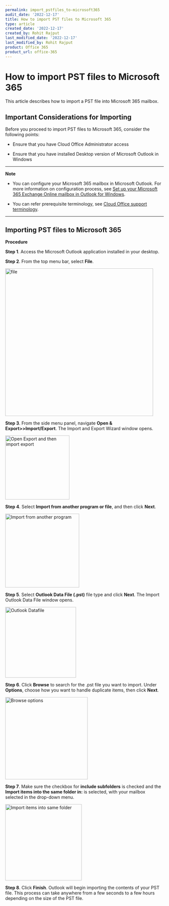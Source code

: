 ```yaml
---
permalink: import_pstfiles_to-microsoft365
audit_date: '2022-12-17'
title: How to import PST files to Microsoft 365
type: article
created_date: '2022-12-17'
created_by: Rohit Rajput
last_modified_date: '2022-12-17'
last_modified_by: Rohit Rajput
product: Office 365
product_url: office-365
---
```


How to import PST files to Microsoft 365
===============================================

This article describes how to import a PST file into Microsoft 365 mailbox. 

Important Considerations for Importing
----------------------------------------------

Before you proceed to import PST files to Microsoft 365, consider the following points:

- Ensure that you have Cloud Office Administrator access

- Ensure that you have installed Desktop version of Microsoft Outlook in Windows 

-------------------------------------------------------------------------------------------------------------------
   
**Note** 

- You can configure your Microsoft 365 mailbox in Microsoft Outlook. For more information on configuration process, see [Set up your Microsoft 365 Exchange Online mailbox in Outlook for Windows](https://docs.rackspace.com/support/how-to/set-up-your-microsoft-365-exchange-online-mailbox-in-outlook-for-windows/).
	
- You can refer prerequisite terminology, see [Cloud Office support terminology](https://docs.rackspace.com/support/how-to/cloud-office-support-terminology/).

--------------------------------------------------------------------------------------------------------------

Importing PST files to Microsoft 365
------------------------------------------

**Procedure**

**Step 1**. Access the Microsoft Outlook application installed in your desktop.

**Step 2**. From the top menu bar, select **File**.

<img width="470" alt="file" src="/support/how-to/import_pstfiles_to-microsoft365/file.png">

**Step 3**. From the side menu panel, navigate **Open & Export>>Import/Export**. The Import and Export Wizard window opens. 

<img width="204" alt="Open Export and then import export" src="/support/how-to/import_pstfiles_to-microsoft365/openexport_importexport.png">


**Step 4**. Select **Import from another program or file**, and then click **Next**.

<img width="235" alt="Import from another program" src="/support/how-to/import_pstfiles_to-microsoft365/importfromanotherprogram.png">

**Step 5**. Select **Outlook Data File (.pst)** file type and click **Next**. The Import Outlook Data File window opens.

<img width="225" alt="Outlook Datafile" src="/support/how-to/import_pstfiles_to-microsoft365/outlookdatafile.png">

**Step 6**. Click **Browse** to search for the .pst file you want to import. Under **Options**, choose how you want to handle duplicate items, then click **Next**.

<img width="262" alt="Browse options" src="/support/how-to/import_pstfiles_to-microsoft365/browse_option.png">

**Step 7**. Make sure the checkbox for **include subfolders** is checked and the **Import items into the same folder in:** is selected, with your mailbox selected in the drop-down menu.

<img width="243" alt="Import items into same folder" src="/support/how-to/import_pstfiles_to-microsoft365/importitemsintosamefolder_finish.png">


**Step 8**. Click **Finish**. Outlook will begin importing the contents of your PST file. This process can take anywhere from a few seconds to a few hours depending on the size of the PST file.

